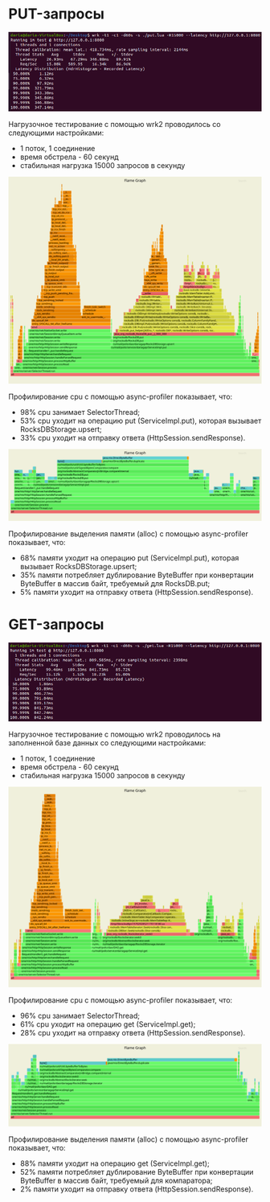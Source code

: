 # PUT-запросы

![wrk2 put](pictures/wrk2_put.png)

Нагрузочное тестирование с помощью wrk2 проводилось со следующими настройками:

- 1 поток, 1 соединение
- время обстрела - 60 секунд
- стабильная нагрузка 15000 запросов в секунду

![async-profiler put cpu](pictures/cpu_put.svg)

Профилирование cpu с помощью async-profiler показывает, что:

- 98% cpu занимает SelectorThread;
- 53% cpu уходит на операцию put (ServiceImpl.put), которая вызывает RocksDBStorage.upsert;
- 33% cpu уходит на отправку ответа (HttpSession.sendResponse).

![async-profiler put alloc](pictures/alloc_put.svg)

Профилирование выделения памяти (alloc) с помощью async-profiler показывает, что:

- 68% памяти уходит на операцию put (ServiceImpl.put), которая вызывает RocksDBStorage.upsert;
- 35% памяти потребляет дублирование ByteBuffer при конвертации ByteBuffer в массив байт, требуемый для RocksDB.put;
- 5% памяти уходит на отправку ответа (HttpSession.sendResponse).

# GET-запросы

![wrk2 get](pictures/wrk2_get.png)

Нагрузочное тестирование с помощью wrk2 проводилось на заполненной базе данных со следующими настройками:

- 1 поток, 1 соединение
- время обстрела - 60 секунд
- стабильная нагрузка 15000 запросов в секунду

![async-profiler get cpu](pictures/cpu_get.svg)

Профилирование cpu с помощью async-profiler показывает, что:

- 96% cpu занимает SelectorThread;
- 61% cpu уходит на операцию get (ServiceImpl.get);
- 28% cpu уходит на отправку ответа (HttpSession.sendResponse).

![async-profiler get alloc](pictures/alloc_get.svg)

Профилирование выделения памяти (alloc) с помощью async-profiler показывает, что:

- 88% памяти уходит на операцию get (ServiceImpl.get);
- 52% памяти потребляет дублирование ByteBuffer при конвертации ByteBuffer в массив байт, требуемый для компаратора;
- 2% памяти уходит на отправку ответа (HttpSession.sendResponse).

